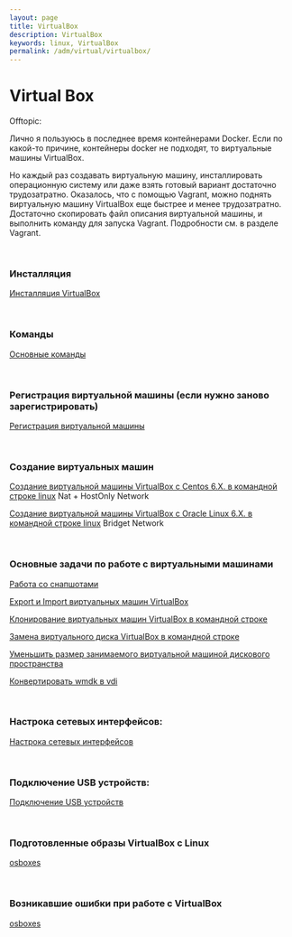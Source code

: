 ```yaml
---
layout: page
title: VirtualBox
description: VirtualBox
keywords: linux, VirtualBox
permalink: /adm/virtual/virtualbox/
---
```


# Virtual Box

Offtopic:

Лично я пользуюсь в последнее время контейнерами Docker. Если по какой-то причине, контейнеры docker не подходят, то виртуальные машины VirtualBox.

Но каждый раз создавать виртуальную машину, инсталлировать операционную систему или даже взять готовый вариант достаточно трудозатратно. Оказалось, что с помощью Vagrant, можно поднять виртуальную машину VirtualBox еще быстрее и менее трудозатратно. Достаточно скопировать файл описания виртуальной машины, и выполнить команду для запуска Vagrant. Подробности см. в разделе Vagrant.

<br/>

### Инсталляция

[Инсталляция VirtualBox](/adm/virtual/virtualbox/setup/)

<br/>

### Команды

[Основные команды](/adm/virtual/virtualbox/commands/)

<br/>

### Регистрация виртуальной машины (если нужно заново зарегистрировать)

[Регистрация виртуальной машины](/adm/virtual/virtualbox/register/)

<br/>

### Создание виртуальных машин

[Создание виртуальной машины VirtualBox с Centos 6.X. в командной строке linux](/adm/virtual/virtualbox/vm/centos-6/) Nat + HostOnly Network

[Создание виртуальной машины VirtualBox с Oracle Linux 6.X. в командной строке linux](/adm/virtual/virtualbox/vm/oracle-linux-6/) Bridget Network

<br/>

### Основные задачи по работе с виртуальными машинами

[Работа со снапшотами](/adm/virtual/virtualbox/snapshots/)

[Export и Import виртуальных машин VirtualBox](/adm/virtual/virtualbox/export-import/)

[Клонирование виртуальных машин VirtualBox в командной строке](/adm/virtual/virtualbox/clone/)

[Замена виртуального диска VirtualBox в командной строке](/adm/virtual/virtualbox/replace-disk/)

[Уменьшить размер занимаемого виртуальной машиной дискового пространства](/adm/virtual/virtualbox/decrease-disk-space/)

[Конвертировать wmdk в vdi](/adm/virtual/virtualbox/convert-vmdk-vdi/)

<br/>

### Настрока сетевых интерфейсов:

[Настрока сетевых интерфейсов](/adm/virtual/virtualbox/network/)

<br/>

### Подключение USB устройств:

[Подключение USB устройств](/adm/virtual/virtualbox/usb/)

<br/>

### Подготовленные образы VirtualBox с Linux

<a href="http://www.osboxes.org/virtualbox-images/" rel="nofollow">osboxes</a>

<br/>

### Возникавшие ошибки при работе с VirtualBox

<a href="/adm/virtual/virtualbox/errors/" rel="nofollow">osboxes</a>

